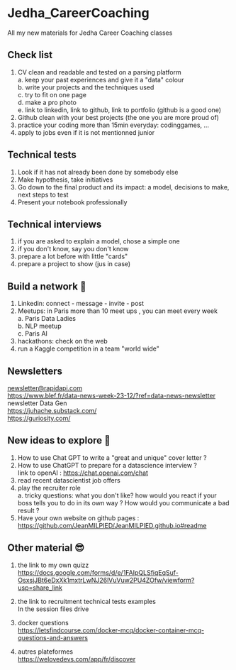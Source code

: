 # Jedha_CareerCoaching
All my new materials for Jedha Career Coaching classes  

## Check list  
1. CV clean and readable and tested on a parsing platform  
   a. keep your past experiences and give it a "data" colour  
   b. write your projects and the techniques used  
   c. try to fit on one page  
   d. make a pro photo  
   e. link to linkedin, link to github, link to portfolio (github is a good one)  
3. Github clean with your best projects (the one you are more proud of)  
4. practice your coding more than 15min everyday: codinggames, ...  
5. apply to jobs even if it is not mentionned junior  

## Technical tests  
1. Look if it has not already been done by somebody else  
2. Make hypothesis, take initiatives  
3. Go down to the final product and its impact: a model, decisions to make, next steps to test  
4. Present your notebook professionally  

## Technical interviews  
1. if you are asked to explain a model, chose a simple one  
2. if you don't know, say you don't know  
3. prepare a lot before with little "cards"  
4. prepare a project to show (jus in case)  

## Build a network 🤝  
1. Linkedin: connect - message - invite - post  
2. Meetups: in Paris more than 10 meet ups , you can meet every week  
    a. Paris Data Ladies  
    b. NLP meetup  
    c. Paris AI  
4. hackathons: check on the web  
5. run a Kaggle competition in a team "world wide"    

## Newsletters  
newsletter@rapidapi.com  
https://www.blef.fr/data-news-week-23-12/?ref=data-news-newsletter  
newsletter Data Gen  
https://juhache.substack.com/  
https://guriosity.com/

## New ideas to explore 🚀  
1. How to use Chat GPT to write a "great and unique" cover letter ? 
2. How to use ChatGPT to prepare for a datascience interview ?  
link to openAI : https://chat.openai.com/chat  
3. read recent datascientist job offers  
4. play the recruiter role  
    a. tricky questions: what you don't like?  how would you react if your boss tells you to do in its own way ? How would you communicate a bad result ?  
6. Have your own website on github pages : https://github.com/JeanMILPIED/JeanMILPIED.github.io#readme  

## Other material 😎  
1. the link to my own quizz  
https://docs.google.com/forms/d/e/1FAIpQLSfiqEqSuf-OsxsjJBt6eDxXk1mxtrLwNJ26lVuVuw2PU4ZOfw/viewform?usp=share_link  

2. the link to recruitment technical tests examples  
In the session files drive    

3. docker questions  
https://letsfindcourse.com/docker-mcq/docker-container-mcq-questions-and-answers  

4. autres plateformes  
https://welovedevs.com/app/fr/discover  

